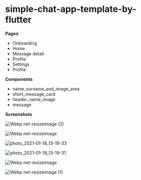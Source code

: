 # simple-chat-app-template-by-flutter
**Pages**
* Onboarding
* Home
* Message detail
* Profile
* Settings
* Profile

**Components**
* name_surname_and_image_area
* short_message_card
* header_name_image
* message


**Screenshots**


![Webp net-resizeimage (2)](https://user-images.githubusercontent.com/21203901/104903757-7ef44600-5991-11eb-91b7-323965fdd027.png)

![Webp net-resizeimage](https://user-images.githubusercontent.com/21203901/104904122-e14d4680-5991-11eb-8b6a-727da8b484b3.jpg)

![photo_2021-01-18_13-19-33](https://user-images.githubusercontent.com/21203901/104902592-f88b3480-598f-11eb-8f52-8740d56d48a4.jpg)

![photo_2021-01-18_13-19-31](https://user-images.githubusercontent.com/21203901/104902629-0476f680-5990-11eb-9e11-0be895b42d0c.jpg)

![Webp net-resizeimage](https://user-images.githubusercontent.com/21203901/104903554-39d01400-5991-11eb-8e1d-6a3f8eb3c61c.png)

![Webp net-resizeimage (1)](https://user-images.githubusercontent.com/21203901/104903677-62f0a480-5991-11eb-9102-da8fbb9a8470.png)
